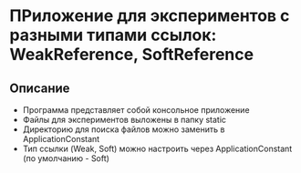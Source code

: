 # ПРиложение для экспериментов с разными типами ссылок: WeakReference, SoftReference

## Описание

- Программа представляет собой консольное приложение
- Файлы для экспериментов выложены в папку static
- Директорию для поиска файлов можно заменить в ApplicationConstant
- Тип ссылки (Weak, Soft) можно настроить через ApplicationConstant (по умолчанию - Soft)